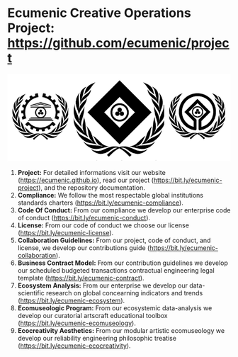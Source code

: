 # Ecumenic Creative Operations Project: https://github.com/ecumenic/project
![Our Logo](https://github.com/ecumenic/project/blob/master/Ecumenic%20Creative%20Operations%20Logo.png)
1. **Project:** For detailed informations visit our website (https://ecumenic.github.io), read our project (https://bit.ly/ecumenic-project), and the repository documentation.
2. **Compliance:** We follow the most respectable global institutions standards charters (https://bit.ly/ecumenic-compliance).
3. **Code Of Conduct:** From our compliance we develop our enterprise code of conduct (https://bit.ly/ecumenic-conduct).
4. **License:** From our code of conduct we choose our license (https://bit.ly/ecumenic-license).
5. **Collaboration Guidelines:** From our project, code of conduct, and license, we develop our contributions guide (https://bit.ly/ecumenic-collaboration).
6. **Business Contract Model:** From our contribution guidelines we develop our scheduled budgeted transactions contractual engineering legal template (https://bit.ly/ecumenic-contract).
7. **Ecosystem Analysis:** From our enterprise we develop our data-scientific research on global concearning indicators and trends (https://bit.ly/ecumenic-ecosystem).
8. **Ecomuseologic Program:** From our ecosystemic data-analysis we develop our curatorial artscraft educational toolbox (https://bit.ly/ecumenic-ecomuseology).
9. **Ecocreativity Aesthetics:** From our modular artistic ecomuseology we develop our reliability engineering philosophic treatise (https://bit.ly/ecumenic-ecocreativity).
